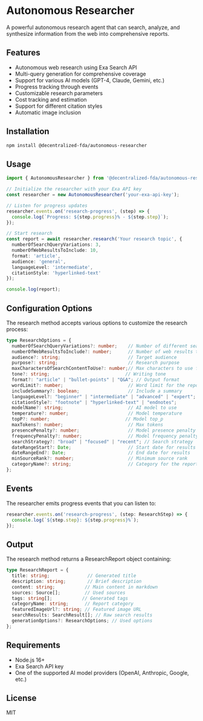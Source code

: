 # Autonomous Researcher

A powerful autonomous research agent that can search, analyze, and synthesize information from the web into comprehensive reports.

## Features

- Autonomous web research using Exa Search API
- Multi-query generation for comprehensive coverage
- Support for various AI models (GPT-4, Claude, Gemini, etc.)
- Progress tracking through events
- Customizable research parameters
- Cost tracking and estimation
- Support for different citation styles
- Automatic image inclusion

## Installation

```bash
npm install @decentralized-fda/autonomous-researcher
```

## Usage

```typescript
import { AutonomousResearcher } from '@decentralized-fda/autonomous-researcher';

// Initialize the researcher with your Exa API key
const researcher = new AutonomousResearcher('your-exa-api-key');

// Listen for progress updates
researcher.events.on('research-progress', (step) => {
  console.log(`Progress: ${step.progress}% - ${step.step}`);
});

// Start research
const report = await researcher.research('Your research topic', {
  numberOfSearchQueryVariations: 3,
  numberOfWebResultsToInclude: 10,
  format: 'article',
  audience: 'general',
  languageLevel: 'intermediate',
  citationStyle: 'hyperlinked-text'
});

console.log(report);
```

## Configuration Options

The research method accepts various options to customize the research process:

```typescript
type ResearchOptions = {
  numberOfSearchQueryVariations?: number;    // Number of different search queries to generate
  numberOfWebResultsToInclude?: number;      // Number of web results to include
  audience?: string;                         // Target audience
  purpose?: string;                          // Research purpose
  maxCharactersOfSearchContentToUse?: number;// Max characters to use from each source
  tone?: string;                            // Writing tone
  format?: "article" | "bullet-points" | "Q&A"; // Output format
  wordLimit?: number;                        // Word limit for the report
  includeSummary?: boolean;                  // Include a summary
  languageLevel?: "beginner" | "intermediate" | "advanced" | "expert";
  citationStyle?: "footnote" | "hyperlinked-text" | "endnotes";
  modelName?: string;                        // AI model to use
  temperature?: number;                      // Model temperature
  topP?: number;                            // Model top_p
  maxTokens?: number;                        // Max tokens
  presencePenalty?: number;                  // Model presence penalty
  frequencyPenalty?: number;                 // Model frequency penalty
  searchStrategy?: "broad" | "focused" | "recent"; // Search strategy
  dateRangeStart?: Date;                     // Start date for results
  dateRangeEnd?: Date;                       // End date for results
  minSourceRank?: number;                    // Minimum source rank
  categoryName?: string;                     // Category for the report
};
```

## Events

The researcher emits progress events that you can listen to:

```typescript
researcher.events.on('research-progress', (step: ResearchStep) => {
  console.log(`${step.step}: ${step.progress}%`);
});
```

## Output

The research method returns a ResearchReport object containing:

```typescript
type ResearchReport = {
  title: string;              // Generated title
  description: string;        // Brief description
  content: string;           // Main content in markdown
  sources: Source[];         // Used sources
  tags: string[];           // Generated tags
  categoryName: string;      // Report category
  featuredImageUrl?: string; // Featured image URL
  searchResults: SearchResult[]; // Raw search results
  generationOptions?: ResearchOptions; // Used options
};
```

## Requirements

- Node.js 16+
- Exa Search API key
- One of the supported AI model providers (OpenAI, Anthropic, Google, etc.)

## License

MIT 